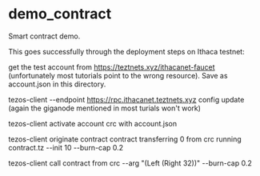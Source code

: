 # demo_contract

Smart contract demo. 

This goes successfully through the deployment steps on Ithaca testnet: 

get the test account from https://teztnets.xyz/ithacanet-faucet (unfortunately most tutorials point to the wrong resource). Save as account.json in this directory. 

tezos-client --endpoint https://rpc.ithacanet.teztnets.xyz config update (again the giganode mentioned in most turials won't work)

tezos-client activate account crc with account.json

tezos-client originate contract contract transferring 0 from crc running contract.tz --init 10 --burn-cap 0.2

tezos-client call contract from crc --arg "(Left (Right 32))" --burn-cap 0.2  